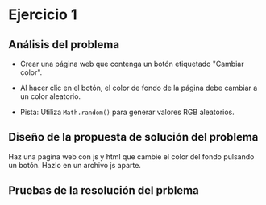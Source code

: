 # Ejercicio 1


## Análisis del problema

- Crear una página web que contenga un botón etiquetado "Cambiar color".

- Al hacer clic en el botón, el color de fondo de la página debe cambiar a un color aleatorio.

- Pista: Utiliza `Math.random()` para generar valores RGB aleatorios.

## Diseño de la propuesta de solución del problema

Haz una pagina web con js y html que cambie el color del fondo pulsando un botón.
Hazlo en un archivo js aparte.

## Pruebas de la resolución del prblema

